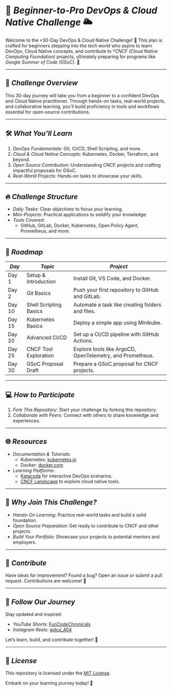 # 🚀 *Beginner-to-Pro DevOps & Cloud Native Challenge* 🌥

Welcome to the *30-Day DevOps & Cloud Native Challenge! 🎉 This plan is crafted for beginners stepping into the tech world who aspire to learn DevOps, Cloud Native concepts, and contribute to **CNCF (Cloud Native Computing Foundation)* projects, ultimately preparing for programs like *Google Summer of Code (GSoC)*. 🌟

---

## 🌟 *Challenge Overview*

This 30-day journey will take you from a beginner to a confident DevOps and Cloud Native practitioner. Through hands-on tasks, real-world projects, and collaborative learning, you'll build proficiency in tools and workflows essential for open-source contributions.

---

## 🛠 *What You’ll Learn*

1. *DevOps Fundamentals*: Git, CI/CD, Shell Scripting, and more.  
2. *Cloud & Cloud Native Concepts*: Kubernetes, Docker, Terraform, and beyond.  
3. *Open Source Contribution*: Understanding CNCF projects and crafting impactful proposals for GSoC.  
4. *Real-World Projects*: Hands-on tasks to showcase your skills.  

---

## 🔥 *Challenge Structure*

- *Daily Tasks*: Clear objectives to focus your learning.  
- *Mini-Projects*: Practical applications to solidify your knowledge.  
- *Tools Covered*:  
  - GitHub, GitLab, Docker, Kubernetes, Open Policy Agent, Prometheus, and more.  

---

## 📅 *Roadmap*

| *Day* | *Topic*                          | *Project*                                                |
|---------|------------------------------------|-----------------------------------------------------------|
| Day 1   | Setup & Introduction               | Install Git, VS Code, and Docker.                         |
| Day 2   | Git Basics                         | Push your first repository to GitHub and GitLab.          |
| Day 10  | Shell Scripting Basics             | Automate a task like creating folders and files.          |
| Day 15  | Kubernetes Basics                  | Deploy a simple app using Minikube.                       |
| Day 20  | Advanced CI/CD                     | Set up a CI/CD pipeline with GitHub Actions.              |
| Day 25  | CNCF Tool Exploration              | Explore tools like ArgoCD, OpenTelemetry, and Prometheus. |
| Day 30  | GSoC Proposal Draft                | Prepare a GSoC proposal for CNCF projects.                |
 
---

## 💻 *How to Participate*

1. *Fork This Repository*: Start your challenge by forking this repository.    
2. *Collaborate with Peers*: Connect with others to share knowledge and experiences.  

---

## 🌐 *Resources*

- *Documentation & Tutorials*:  
  - Kubernetes: [kubernetes.io](https://kubernetes.io/)  
  - Docker: [docker.com](https://www.docker.com/)  
- *Learning Platforms*:  
  - [Katacoda](https://katacoda.com/) for interactive DevOps scenarios.  
  - [CNCF Landscape](https://landscape.cncf.io/) to explore cloud native tools.  

---

## 🌟 *Why Join This Challenge?*

- *Hands-On Learning*: Practice real-world tasks and build a solid foundation.  
- *Open Source Preparation*: Get ready to contribute to CNCF and other projects.  
- *Build Your Portfolio*: Showcase your projects to potential mentors and employers.  

---

## 🤝 *Contribute*

Have ideas for improvement? Found a bug? Open an issue or submit a pull request. Contributions are welcome! 🎉  

---

## 📣 *Follow Our Journey*

Stay updated and inspired:  
- *YouTube Shorts*: [FunCodeChronicals](#)  
- *Instagram Reels*: [gokul_404](#)  

Let’s learn, build, and contribute together! 🌟  

--- 

## 🔖 *License*

This repository is licensed under the [MIT License](./LICENSE).  

Embark on your learning journey today! 🚀